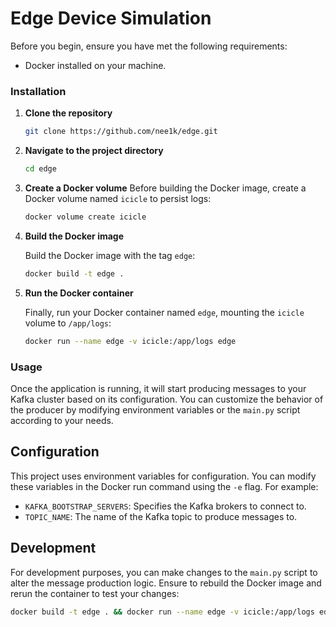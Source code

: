 # Edge Device Simulation

Before you begin, ensure you have met the following requirements:
- Docker installed on your machine.

### Installation

1. **Clone the repository**
    ```bash
    git clone https://github.com/nee1k/edge.git
    ```

2. **Navigate to the project directory**
    ```bash
    cd edge
    ```

3. **Create a Docker volume**
    Before building the Docker image, create a Docker volume named `icicle` to persist logs:

    ```bash
    docker volume create icicle
    ```

4. **Build the Docker image**

    Build the Docker image with the tag `edge`:

    ```bash
    docker build -t edge .
    ```

5. **Run the Docker container**

    Finally, run your Docker container named `edge`, mounting the `icicle` volume to `/app/logs`:

    ```bash
    docker run --name edge -v icicle:/app/logs edge
    ```

### Usage

Once the application is running, it will start producing messages to your Kafka cluster based on its configuration. You can customize the behavior of the producer by modifying environment variables or the `main.py` script according to your needs.

## Configuration

This project uses environment variables for configuration. You can modify these variables in the Docker run command using the `-e` flag. For example:

- `KAFKA_BOOTSTRAP_SERVERS`: Specifies the Kafka brokers to connect to.
- `TOPIC_NAME`: The name of the Kafka topic to produce messages to.

## Development

For development purposes, you can make changes to the `main.py` script to alter the message production logic. Ensure to rebuild the Docker image and rerun the container to test your changes:

```bash
docker build -t edge . && docker run --name edge -v icicle:/app/logs edge
```